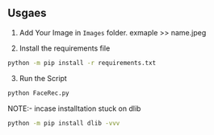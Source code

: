 ## Usgaes

1. Add Your Image in `Images` folder. exmaple >> name.jpeg

2. Install the requirements file

```bash
python -m pip install -r requirements.txt
```

3. Run the Script

```bash
python FaceRec.py
```

NOTE:- incase installtation stuck on dlib

```bash
python -m pip install dlib -vvv 
```
